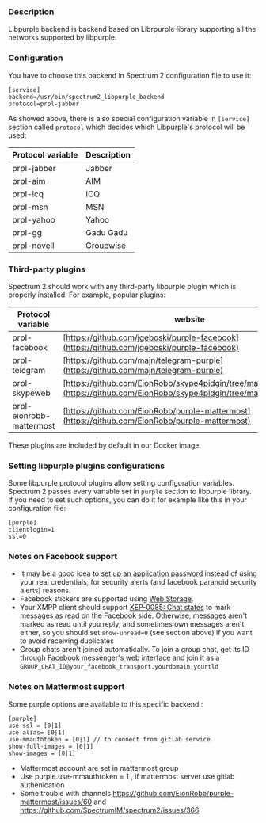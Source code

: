 ### Description

Libpurple backend is backend based on Librpurple library supporting all the networks supported by libpurple.

### Configuration

You have to choose this backend in Spectrum 2 configuration file to use it:

	[service]
	backend=/usr/bin/spectrum2_libpurple_backend
	protocol=prpl-jabber

As showed above, there is also special configuration variable in `[service]` section called `protocol` which decides which Libpurple's protocol will be used:

Protocol variable| Description
-----------------|------------
prpl-jabber| Jabber
prpl-aim|AIM
prpl-icq|ICQ
prpl-msn|MSN
prpl-yahoo|Yahoo
prpl-gg|Gadu Gadu
prpl-novell|Groupwise

### Third-party plugins

Spectrum 2 should work with any third-party libpurple plugin which is properly installed. For example, popular plugins:

Protocol variable| website | Description
-----------------|------------|-----------
prpl-facebook| [https://github.com/jgeboski/purple-facebook](https://github.com/jgeboski/purple-facebook) | Facebook
prpl-telegram| [https://github.com/majn/telegram-purple](https://github.com/majn/telegram-purple) | Telegram
prpl-skypeweb| [https://github.com/EionRobb/skype4pidgin/tree/master/skypeweb](https://github.com/EionRobb/skype4pidgin/tree/master/skypeweb) | Skype
prpl-eionrobb-mattermost| [https://github.com/EionRobb/purple-mattermost](https://github.com/EionRobb/purple-mattermost) | Mattermost


These plugins are included by default in our Docker image.

### Setting libpurple plugins configurations

Some libpurple protocol plugins allow setting configuration variables. Spectrum 2 passes every variable set in `purple` section to libpurple library. If you need to set such options, you can do it for example like this in your configuration file:

	[purple]
	clientlogin=1
	ssl=0

### Notes on Facebook support

- It may be a good idea to [set up an application password](https://www.facebook.com/help/249378535085386/) instead of using your real credentials, for security alerts (and facebook paranoid security alerts) reasons.
- Facebook stickers are supported using [Web Storage](../configuration/web_storage.html).
- Your XMPP client should support [XEP-0085: Chat states](https://xmpp.org/extensions/xep-0085.html) to mark messages as read on the Facebook side. Otherwise, messages aren't marked as read until you reply, and sometimes own messages aren't either, so you should set `show-unread=0` (see section above) if you want to avoid receiving duplicates
- Group chats aren't joined automatically. To join a group chat, get its ID through [Facebook messenger's web interface](https://www.messenger.com) and join it as a `GROUP_CHAT_ID@your_facebook_transport.yourdomain.yourtld`


### Notes on Mattermost support

Some purple options are available to this specific backend :
	
	[purple]
	use-ssl = [0|1]
	use-alias= [0|1]
	use-mmauthtoken = [0|1] // to connect from gitlab service 
	show-full-images = [0|1]
	show-images = [0|1]

- Mattermost account are set in mattermost group
- Use purple.use-mmauthtoken = 1 , if mattermost server use gitlab authenication
- Some trouble with channels https://github.com/EionRobb/purple-mattermost/issues/60 and https://github.com/SpectrumIM/spectrum2/issues/366
